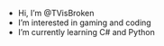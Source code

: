 -  Hi, I’m @TVisBroken
-  I’m interested in gaming and coding
-  I’m currently learning C# and Python

